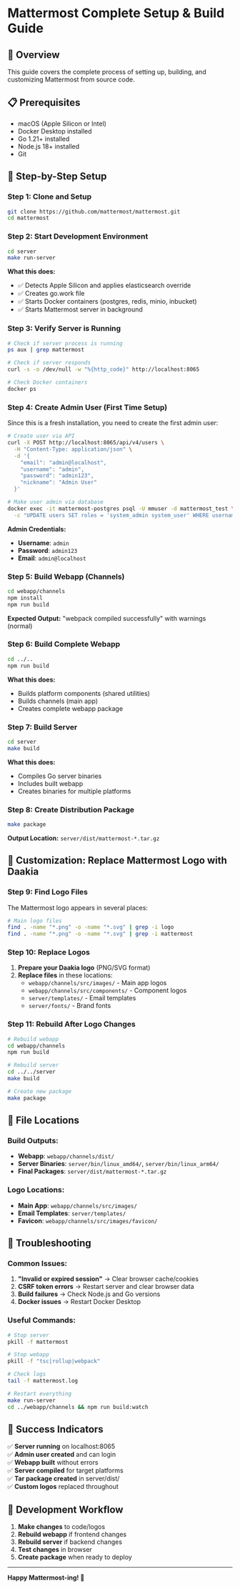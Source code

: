 # Mattermost Complete Setup & Build Guide

## 🎯 Overview
This guide covers the complete process of setting up, building, and customizing Mattermost from source code.

## 📋 Prerequisites
- macOS (Apple Silicon or Intel)
- Docker Desktop installed
- Go 1.21+ installed
- Node.js 18+ installed
- Git

## 🚀 Step-by-Step Setup

### **Step 1: Clone and Setup**
```bash
git clone https://github.com/mattermost/mattermost.git
cd mattermost
```

### **Step 2: Start Development Environment**
```bash
cd server
make run-server
```
**What this does:**
- ✅ Detects Apple Silicon and applies elasticsearch override
- ✅ Creates go.work file
- ✅ Starts Docker containers (postgres, redis, minio, inbucket)
- ✅ Starts Mattermost server in background

### **Step 3: Verify Server is Running**
```bash
# Check if server process is running
ps aux | grep mattermost

# Check if server responds
curl -s -o /dev/null -w "%{http_code}" http://localhost:8065

# Check Docker containers
docker ps
```

### **Step 4: Create Admin User (First Time Setup)**
Since this is a fresh installation, you need to create the first admin user:

```bash
# Create user via API
curl -X POST http://localhost:8065/api/v4/users \
  -H "Content-Type: application/json" \
  -d '{
    "email": "admin@localhost",
    "username": "admin",
    "password": "admin123",
    "nickname": "Admin User"
  }'

# Make user admin via database
docker exec -it mattermost-postgres psql -U mmuser -d mattermost_test \
  -c "UPDATE users SET roles = 'system_admin system_user' WHERE username = 'admin';"
```

**Admin Credentials:**
- **Username**: `admin`
- **Password**: `admin123`
- **Email**: `admin@localhost`

### **Step 5: Build Webapp (Channels)**
```bash
cd webapp/channels
npm install
npm run build
```
**Expected Output:** "webpack compiled successfully" with warnings (normal)

### **Step 6: Build Complete Webapp**
```bash
cd ../..
npm run build
```
**What this does:**
- Builds platform components (shared utilities)
- Builds channels (main app)
- Creates complete webapp package

### **Step 7: Build Server**
```bash
cd server
make build
```
**What this does:**
- Compiles Go server binaries
- Includes built webapp
- Creates binaries for multiple platforms

### **Step 8: Create Distribution Package**
```bash
make package
```
**Output Location:** `server/dist/mattermost-*.tar.gz`

## 🔧 Customization: Replace Mattermost Logo with Daakia

### **Step 9: Find Logo Files**
The Mattermost logo appears in several places:
```bash
# Main logo files
find . -name "*.png" -o -name "*.svg" | grep -i logo
find . -name "*.png" -o -name "*.svg" | grep -i mattermost
```

### **Step 10: Replace Logos**
1. **Prepare your Daakia logo** (PNG/SVG format)
2. **Replace files** in these locations:
   - `webapp/channels/src/images/` - Main app logos
   - `webapp/channels/src/components/` - Component logos
   - `server/templates/` - Email templates
   - `server/fonts/` - Brand fonts

### **Step 11: Rebuild After Logo Changes**
```bash
# Rebuild webapp
cd webapp/channels
npm run build

# Rebuild server
cd ../../server
make build

# Create new package
make package
```

## 📁 File Locations

### **Build Outputs:**
- **Webapp**: `webapp/channels/dist/`
- **Server Binaries**: `server/bin/linux_amd64/`, `server/bin/linux_arm64/`
- **Final Packages**: `server/dist/mattermost-*.tar.gz`

### **Logo Locations:**
- **Main App**: `webapp/channels/src/images/`
- **Email Templates**: `server/templates/`
- **Favicon**: `webapp/channels/src/images/favicon/`

## 🚨 Troubleshooting

### **Common Issues:**
1. **"Invalid or expired session"** → Clear browser cache/cookies
2. **CSRF token errors** → Restart server and clear browser data
3. **Build failures** → Check Node.js and Go versions
4. **Docker issues** → Restart Docker Desktop

### **Useful Commands:**
```bash
# Stop server
pkill -f mattermost

# Stop webapp
pkill -f "tsc|rollup|webpack"

# Check logs
tail -f mattermost.log

# Restart everything
make run-server
cd ../webapp/channels && npm run build:watch
```

## 🎉 Success Indicators

✅ **Server running** on localhost:8065  
✅ **Admin user created** and can login  
✅ **Webapp built** without errors  
✅ **Server compiled** for target platforms  
✅ **Tar package created** in server/dist/  
✅ **Custom logos** replaced throughout  

## 🔄 Development Workflow

1. **Make changes** to code/logos
2. **Rebuild webapp** if frontend changes
3. **Rebuild server** if backend changes
4. **Test changes** in browser
5. **Create package** when ready to deploy

---

**Happy Mattermost-ing! 🚀**

